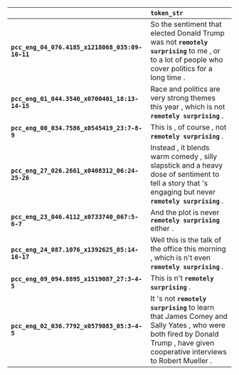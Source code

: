 |                                                 | `token_str`                                                                                                                                                                   |
|:------------------------------------------------|:------------------------------------------------------------------------------------------------------------------------------------------------------------------------------|
| **`pcc_eng_04_076.4185_x1218068_035:09-10-11`** | So the sentiment that elected Donald Trump was not __``remotely surprising``__ to me , or to a lot of people who cover politics for a long time .                             |
| **`pcc_eng_01_044.3540_x0700401_18:13-14-15`**  | Race and politics are very strong themes this year , which is not __``remotely surprising``__ .                                                                               |
| **`pcc_eng_00_034.7586_x0545419_23:7-8-9`**     | This is , of course , not __``remotely surprising``__ .                                                                                                                       |
| **`pcc_eng_27_026.2661_x0408312_06:24-25-26`**  | Instead , it blends warm comedy , silly slapstick and a heavy dose of sentiment to tell a story that 's engaging but never __``remotely surprising``__ .                      |
| **`pcc_eng_23_046.4112_x0733740_067:5-6-7`**    | And the plot is never __``remotely surprising``__ either .                                                                                                                    |
| **`pcc_eng_24_087.1076_x1392625_05:14-16-17`**  | Well this is the talk of the office this morning , which is n't even __``remotely surprising``__ .                                                                            |
| **`pcc_eng_09_094.8895_x1519087_27:3-4-5`**     | This is n't __``remotely surprising``__ .                                                                                                                                     |
| **`pcc_eng_02_036.7792_x0579083_05:3-4-5`**     | It 's not __``remotely surprising``__ to learn that James Comey and Sally Yates , who were both fired by Donald Trump , have given cooperative interviews to Robert Mueller . |